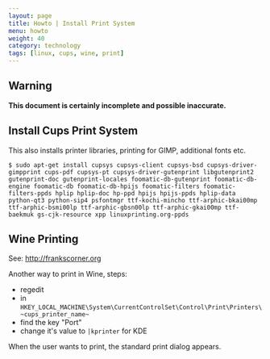 ```yaml
---
layout: page
title: Howto | Install Print System
menu: howto
weight: 40
category: technology
tags: [linux, cups, wine, print]
---
```


## Warning

**This document is certainly incomplete and possible inaccurate.**

## Install Cups Print System

This also installs printer libraries, printing for GIMP, additional fonts etc.

    $ sudo apt-get install cupsys cupsys-client cupsys-bsd cupsys-driver-gimpprint cups-pdf cupsys-pt cupsys-driver-gutenprint libgutenprint2 gutenprint-doc gutenprint-locales foomatic-db-gutenprint foomatic-db-engine foomatic-db foomatic-db-hpijs foomatic-filters foomatic-filters-ppds hplip hplip-doc hp-ppd hpijs hpijs-ppds hplip-data python-qt3 python-sip4 psfontmgr ttf-kochi-mincho ttf-arphic-bkai00mp ttf-arphic-bsmi00lp ttf-arphic-gbsn00lp ttf-arphic-gkai00mp ttf-baekmuk gs-cjk-resource xpp linuxprinting.org-ppds 

## Wine Printing

See: http://frankscorner.org

Another way to print in Wine, steps:

   * regedit
   * in `HKEY_LOCAL_MACHINE\System\CurrentControlSet\Control\Print\Printers\~cups_printer_name~`
   * find the key "Port"
   * change it's value to `|kprinter` for KDE

When the user wants to print, the standard print dialog appears.


